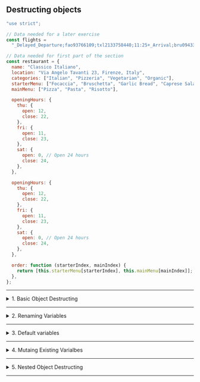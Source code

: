 ## Destructing objects

```js
"use strict";

// Data needed for a later exercise
const flights =
  "_Delayed_Departure;fao93766109;txl2133758440;11:25+_Arrival;bru0943384722;fao93766109;11:45+_Delayed_Arrival;hel7439299980;fao93766109;12:05+_Departure;fao93766109;lis2323639855;12:30";

// Data needed for first part of the section
const restaurant = {
  name: "Classico Italiano",
  location: "Via Angelo Tavanti 23, Firenze, Italy",
  categories: ["Italian", "Pizzeria", "Vegetarian", "Organic"],
  starterMenu: ["Focaccia", "Bruschetta", "Garlic Bread", "Caprese Salad"],
  mainMenu: ["Pizza", "Pasta", "Risotto"],

  openingHours: {
    thu: {
      open: 12,
      close: 22,
    },
    fri: {
      open: 11,
      close: 23,
    },
    sat: {
      open: 0, // Open 24 hours
      close: 24,
    },
  },

  openingHours: {
    thu: {
      open: 12,
      close: 22,
    },
    fri: {
      open: 11,
      close: 23,
    },
    sat: {
      open: 0, // Open 24 hours
      close: 24,
    },
  },

  order: function (starterIndex, mainIndex) {
    return [this.starterMenu[starterIndex], this.mainMenu[mainIndex]];
  },
};
```

---

<details>
  <summary>1. Basic Object Destructing</summary>

```javascript
const restaurant = {
  name: "Classico Italiano",
  categories: ["Italian", "Pizzeria", "Vegetarian"],
  openingHours: {
    fri: { open: 11, close: 23 }
  }
};

const { name, categories, openingHours } = restaurant;

console.log(name);         // "Classico Italiano"
console.log(categories);   // ["Italian", "Pizzeria", "Vegetarian"]
console.log(openingHours); // { fri: { open: 11, close: 23 } }
```

</details>

---

<details>
  <summary>2. Renaming Variables</summary>

```javascript
const { name: restaurantName, categories: tags } = restaurant;

console.log(restaurantName); // "Classico Italiano"
console.log(tags);           // ["Italian", "Pizzeria", "Vegetarian"]

```

</details>

---

<details>
  <summary>3. Default variables</summary>

```javascript
const { menu = [], starterMenu = [] } = restaurant;

console.log(menu);        // [] (default, since `menu` does not exist)
console.log(starterMenu); // ["Focaccia", "Bruschetta", "Garlic Bread"]
```

</details>

---

<details>
  <summary>4. Mutaing Existing Varialbes</summary>

```javascript
let a = 10, b = 20;
const obj = { a: 5, b: 15 };

({ a, b } = obj);

console.log(a); // 5
console.log(b); // 15

```

</details>

---

<details>
  <summary>5. Nested Object Destructing</summary>

```javascript
// Extract values from nested obhects directly

const { fri: { open, close } } = restaurant.openingHours;

console.log(open);  // 11
console.log(close); // 23

// You can also rename nested values:

const { fri: { open: o, close: c } } = restaurant.openingHours;

console.log(o); // 11
console.log(c); // 23
```

</details>

---
